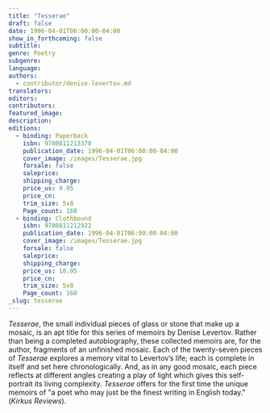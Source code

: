 ```yaml
---
title: "Tesserae"
draft: false
date: 1996-04-01T06:00:00-04:00
show_in_forthcoming: false
subtitle:
genre: Poetry
subgenre:
language:
authors:
  - contributor/denise-levertov.md
translators:
editors:
contributors:
featured_image:
description:
editions:
  - binding: Paperback
    isbn: 9780811213370
    publication_date: 1996-04-01T06:00:00-04:00
    cover_image: /images/Tesserae.jpg
    forsale: false
    saleprice:
    shipping_charge:
    price_us: 9.95
    price_cn:
    trim_size: 5x8
    Page_count: 160
  - binding: Clothbound
    isbn: 9780811212922
    publication_date: 1996-04-01T06:00:00-04:00
    cover_image: /images/Tesserae.jpg
    forsale: false
    saleprice:
    shipping_charge:
    price_us: 18.95
    price_cn:
    trim_size: 5x8
    Page_count: 160
_slug: tesserae
---
```


_Tesserae_, the small individual pieces of glass or stone that make up a mosaic, is an apt title for this series of memoirs by Denise Levertov. Rather than being a completed autobiography, these collected memoirs are, for the author, fragments of an unfinished mosaic. Each of the twenty-seven pieces of _Tesserae_ explores a memory vital to Levertov’s life; each is complete in itself and set here chronologically. And, as in any good mosaic, each piece reflects at different angles creating a play of light which gives this self-portrait its living complexity. _Tesserae_ offers for the first time the unique memoirs of "a poet who may just be the finest writing in English today." (_Kirkus Reviews_).

